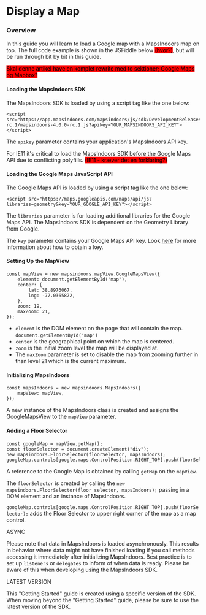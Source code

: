 # Display a Map

### Overview[​](https://docs.mapsindoors.com/simple-map-web#overview) <a href="#overview" id="overview"></a>

In this guide you will learn to load a Google map with a MapsIndoors map on top. The full code example is shown in the JSFiddle below <mark style="background-color:red;">(hvor?)</mark>, but will be run through bit by bit in this guide.

<mark style="background-color:red;">Skal denne artikel have en komplet rewrite med to sektioner; Google Maps og Mapbox?</mark>



#### Loading the MapsIndoors SDK[​](https://docs.mapsindoors.com/simple-map-web#loading-the-mapsindoors-sdk) <a href="#loading-the-mapsindoors-sdk" id="loading-the-mapsindoors-sdk"></a>

The MapsIndoors SDK is loaded by using a script tag like the one below:

```
<script src="https://app.mapsindoors.com/mapsindoors/js/sdk/DevelopmentReleases/4.0.0-rc.1/mapsindoors-4.0.0-rc.1.js?apikey=YOUR_MAPSINDOORS_API_KEY"></script>
```

The `apikey` parameter contains your application's MapsIndoors API key.

For IE11 it's critical to load the MapsIndoors SDK before the Google Maps API due to conflicting polyfills. <mark style="background-color:red;">(IE11 - kræver det en forklaring?)</mark>

#### Loading the Google Maps JavaScript API[​](https://docs.mapsindoors.com/simple-map-web#loading-the-google-maps-javascript-api) <a href="#loading-the-google-maps-javascript-api" id="loading-the-google-maps-javascript-api"></a>

The Google Maps API is loaded by using a script tag like the one below:

```
<script src="https://maps.googleapis.com/maps/api/js?libraries=geometry&key=YOUR_GOOGLE_API_KEY"></script>
```

The `libraries` parameter is for loading additional libraries for the Google Maps API. The MapsIndoors SDK is dependent on the Geometry Library from Google.

The `key` parameter contains your Google Maps API key. Look [here](https://developers-dot-devsite-v2-prod.appspot.com/maps/documentation/javascript/get-api-key) for more information about how to obtain a key.

#### Setting Up the MapView[​](https://docs.mapsindoors.com/simple-map-web#setting-up-the-mapview) <a href="#setting-up-the-mapview" id="setting-up-the-mapview"></a>

```
const mapView = new mapsindoors.mapView.GoogleMapsView({
    element: document.getElementById("map"),
    center: {
        lat: 38.8976067,
        lng: -77.0365872,
    },
    zoom: 19,
    maxZoom: 21,
});
```

* `element` is the DOM element on the page that will contain the map. `document.getElementById('map')`
* `center` is the geographical point on which the map is centered.
* `zoom` is the initial zoom level the map will be displayed at.
* The `maxZoom` parameter is set to disable the map from zooming further in than level 21 which is the current maximum.&#x20;

#### Initializing MapsIndoors[​](https://docs.mapsindoors.com/simple-map-web#initializing-mapsindoors) <a href="#initializing-mapsindoors" id="initializing-mapsindoors"></a>

```
const mapsIndoors = new mapsindoors.MapsIndoors({
    mapView: mapView,
});
```

A new instance of the MapsIndoors class is created and assigns the GoogleMapsView to the `mapView` parameter.

#### Adding a Floor Selector[​](https://docs.mapsindoors.com/simple-map-web#adding-a-floor-selector) <a href="#adding-a-floor-selector" id="adding-a-floor-selector"></a>

```
const googleMap = mapView.getMap();
const floorSelector = document.createElement("div");
new mapsindoors.FloorSelector(floorSelector, mapsIndoors);
googleMap.controls[google.maps.ControlPosition.RIGHT_TOP].push(floorSelector);
```

A reference to the Google Map is obtained by calling `getMap` on the `mapView`.

The `floorSelector` is created by calling the `new mapsindoors.FloorSelector(floor selector, mapsIndoors);` passing in a DOM element and an instance of MapsIndoors.

`googleMap.controls[google.maps.ControlPosition.RIGHT_TOP].push(floorSelector);` adds the Floor Selector to upper right corner of the map as a map control.



ASYNC

Please note that data in MapsIndoors is loaded asynchronously. This results in behavior where data might not have finished loading if you call methods accessing it immediately after initializing MapsIndoors. Best practice is to set up `listeners` or `delegates` to inform of when data is ready. Please be aware of this when developing using the MapsIndoors SDK.



LATEST VERSION

This "Getting Started" guide is created using a specific version of the SDK. When moving beyond the "Getting Started" guide, please be sure to use the latest version of the SDK.
